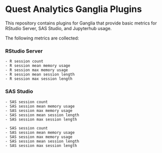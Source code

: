 # Quest Analytics Ganglia Plugins

This repository contains plugins for Ganglia that provide basic metrics for
RStudio Server, SAS Studio, and Jupyterhub usage.

The following metrics are collected:

### RStudio Server
	
	- R session count
	- R session mean memory usage
	- R session max memory usage
	- R session mean session length
	- R session max session length

### SAS Studio

	- SAS session count
	- SAS session mean memory usage
	- SAS session max memory usage
	- SAS session mean session length
	- SAS session max session length

	- SAS session count
	- SAS session mean memory usage
	- SAS session max memory usage
	- SAS session mean session length
	- SAS session max session length

